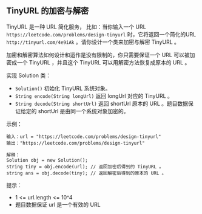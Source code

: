 ## TinyURL 的加密与解密

TinyURL 是一种 URL 简化服务， 比如：当你输入一个 URL `https://leetcode.com/problems/design-tinyurl` 时，它将返回一个简化的URL `http://tinyurl.com/4e9iAk` 。请你设计一个类来加密与解密 TinyURL 。

加密和解密算法如何设计和运作是没有限制的，你只需要保证一个 URL 可以被加密成一个 TinyURL ，并且这个 TinyURL 可以用解密方法恢复成原本的 URL 。

实现 Solution 类：

* `Solution()` 初始化 TinyURL 系统对象。
* `String encode(String longUrl)` 返回 longUrl 对应的 TinyURL 。
* `String decode(String shortUrl)` 返回 shortUrl 原本的 URL 。题目数据保证给定的 shortUrl 是由同一个系统对象加密的。


示例：

```
输入：url = "https://leetcode.com/problems/design-tinyurl"
输出："https://leetcode.com/problems/design-tinyurl"

解释：
Solution obj = new Solution();
string tiny = obj.encode(url); // 返回加密后得到的 TinyURL 。
string ans = obj.decode(tiny); // 返回解密后得到的原本的 URL 。
```

提示：

* 1 <= url.length <= 10^4
* 题目数据保证 url 是一个有效的 URL